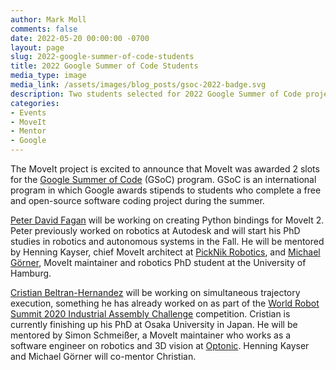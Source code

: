 ```yaml
---
author: Mark Moll
comments: false
date: 2022-05-20 00:00:00 -0700
layout: page
slug: 2022-google-summer-of-code-students
title: 2022 Google Summer of Code Students
media_type: image
media_link: /assets/images/blog_posts/gsoc-2022-badge.svg
description: Two students selected for 2022 Google Summer of Code projects
categories:
- Events
- MoveIt
- Mentor
- Google
---
```


The MoveIt project is excited to announce that MoveIt was awarded 2 slots for the [Google Summer of Code](https://summerofcode.withgoogle.com/) (GSoC) program. GSoC is an international program in which Google awards stipends to students who complete a free and open-source software coding project during the summer.

[Peter David Fagan](https://peterdavidfagan.com) will be working on creating Python bindings for MoveIt 2. Peter previously worked on robotics at Autodesk and will start his PhD studies in robotics and autonomous systems in the Fall. He will be mentored by Henning Kayser, chief MoveIt architect at [PickNik Robotics](https://picknik.ai/), and [Michael Görner](https://tams.informatik.uni-hamburg.de/people/goerner/), MoveIt maintainer and robotics PhD student at the University of Hamburg.

[Cristian Beltran-Hernandez](https://cristianbehe.me) will be working on simultaneous trajectory execution, something he has already worked on as part of the [World Robot Summit 2020 Industrial Assembly Challenge](https://wrs.nedo.go.jp/en/wrs2020/challenge/industrial/assembly.html) competition. Cristian is currently finishing up his PhD at Osaka University in Japan. He will be mentored by Simon Schmeißer, a MoveIt maintainer who works as a software engineer on robotics and 3D vision at [Optonic](https://www.optonic.com). Henning Kayser and Michael Görner will co-mentor Christian.
